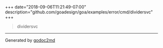 +++
date="2018-09-06T11:21:49-07:00"
description="github.com/goadesign/goa/examples/error/cmd/dividersvc"
+++


> dividersvc





- - -
Generated by [godoc2md](https://godoc.org/github.com/davecheney/godoc2md)
